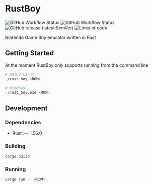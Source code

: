 # RustBoy

![GitHub Workflow Status](https://img.shields.io/github/workflow/status/mrivnak/rust-boy/Cargo%20Check)
![GitHub Workflow Status](https://img.shields.io/github/workflow/status/mrivnak/rust-boy/Run%20Unit%20Tests?label=tests)
![GitHub release (latest SemVer)](https://img.shields.io/github/v/release/mrivnak/rust-boy?display_name=tag&sort=semver)
![Lines of code](https://img.shields.io/tokei/lines/github/mrivnak/rust-boy)

Nintendo Game Boy emulator written in Rust

## Getting Started

At the moment RustBoy only supports running from the command line

```sh
# macOS/Linux
./rust_boy <ROM>

# Windows
.\rust_boy.exe <ROM>
```

## Development

### Dependencies

- Rust >= 1.56.0

### Building

```sh
cargo build
```

### Running

```sh
cargo run -- <ROM>
```
